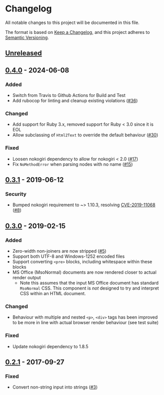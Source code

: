 # Changelog
All notable changes to this project will be documented in this file.

The format is based on [Keep a Changelog](https://keepachangelog.com/en/1.0.0/),
and this project adheres to [Semantic Versioning](https://semver.org/spec/v2.0.0.html).

## [Unreleased](https://github.com/soundasleep/html2text_ruby/compare/0.4.0...master)

## [0.4.0](https://github.com/soundasleep/html2text_ruby/compare/0.3.1...0.4.0) - 2024-06-08
### Added
- Switch from Travis to Github Actions for Build and Test
- Add rubocop for linting and cleanup existing violations ([#36](https://github.com/soundasleep/html2text_ruby/pull/36))

### Changed
- Add support for Ruby 3.x, removed support for Ruby < 3.0 since it is EOL
- Allow subclassing of `Html2Text` to override the default behaviour ([#30](https://github.com/soundasleep/html2text_ruby/pull/30))

### Fixed
- Loosen nokogiri dependency to allow for nokogiri < 2.0 ([#17](https://github.com/soundasleep/html2text_ruby/pull/17))
- Fix `NoMethodError` when parsing nodes with no name ([#15](https://github.com/soundasleep/html2text_ruby/pull/15))

## [0.3.1] - 2019-06-12
### Security
- Bumped nokogiri requirement to ~> 1.10.3, resolving [CVE-2019-11068](https://nvd.nist.gov/vuln/detail/CVE-2019-11068)
  ([#8](https://github.com/soundasleep/html2text_ruby/issues/8))

## [0.3.0] - 2019-02-15
### Added
- Zero-width non-joiners are now stripped ([#5](https://github.com/soundasleep/html2text_ruby/pull/5))
- Support both UTF-8 and Windows-1252 encoded files
- Support converting `<pre>` blocks, including whitespace within these blocks
- MS Office (MsoNormal) documents are now rendered closer to actual render output
  - Note this assumes that the input MS Office document has standard `MsoNormal` CSS.
    This component is _not_ designed to try and interpret CSS within an HTML document.

### Changed
- Behaviour with multiple and nested `<p>`, `<div>` tags has been improved to be more in line with
  actual browser render behaviour (see test suite)

### Fixed
- Update nokogiri dependency to 1.8.5

## [0.2.1] - 2017-09-27
### Fixed
- Convert non-string input into strings ([#3](https://github.com/soundasleep/html2text_ruby/pull/3))

[Unreleased]: https://github.com/soundasleep/html2text_ruby/compare/0.3.1...HEAD
[0.3.1]: https://github.com/soundasleep/html2text_ruby/compare/0.3.0...0.3.1
[0.3.0]: https://github.com/soundasleep/html2text_ruby/compare/0.2.1...0.3.0
[0.2.1]: https://github.com/soundasleep/html2text_ruby/compare/0.2.1...0.2.1
